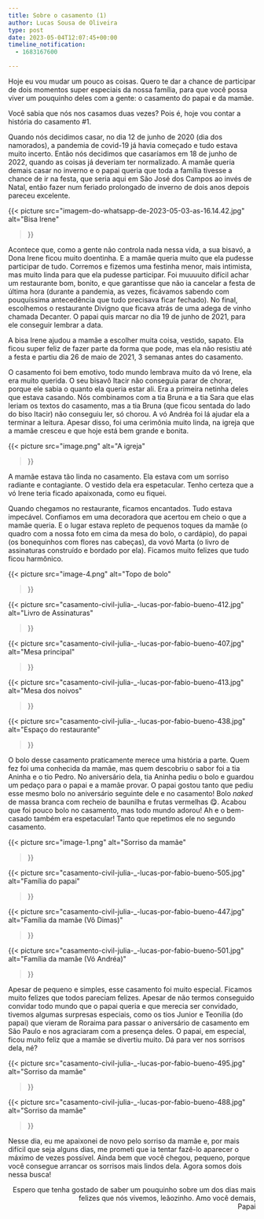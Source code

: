```yaml
---
title: Sobre o casamento (1)
author: Lucas Sousa de Oliveira
type: post
date: 2023-05-04T12:07:45+00:00
timeline_notification:
  - 1683167600

---
```

Hoje eu vou mudar um pouco as coisas. Quero te dar a chance de participar de dois momentos super especiais da nossa família, para que você possa viver um pouquinho deles com a gente: o casamento do papai e da mamãe.

Você sabia que nós nos casamos duas vezes? Pois é, hoje vou contar a história do casamento #1.

Quando nós decidimos casar, no dia 12 de junho de 2020 (dia dos namorados), a pandemia de covid-19 já havia começado e tudo estava muito incerto. Então nós decidimos que casaríamos em 18 de junho de 2022, quando as coisas já deveriam ter normalizado. A mamãe queria demais casar no inverno e o papai queria que toda a família tivesse a chance de ir na festa, que seria aqui em São José dos Campos ao invés de Natal, então fazer num feriado prolongado de inverno de dois anos depois pareceu excelente.

{{< picture
  src="imagem-do-whatsapp-de-2023-05-03-as-16.14.42.jpg"
  alt="Bisa Irene"
>}}

Acontece que, como a gente não controla nada nessa vida, a sua bisavó, a Dona Irene ficou muito doentinha. E a mamãe queria muito que ela pudesse participar de tudo. Corremos e fizemos uma festinha menor, mais intimista, mas muito linda para que ela pudesse participar. Foi muuuuito difícil achar um restaurante bom, bonito, e que garantisse que não ia cancelar a festa de última hora (durante a pandemia, as vezes, ficávamos sabendo com pouquíssima antecedência que tudo precisava ficar fechado). No final, escolhemos o restaurante Divigno que ficava atrás de uma adega de vinho chamada Decanter. O papai quis marcar no dia 19 de junho de 2021, para ele conseguir lembrar a data.

A bisa Irene ajudou a mamãe a escolher muita coisa, vestido, sapato. Ela ficou super feliz de fazer parte da forma que pode, mas ela não resistiu até a festa e partiu dia 26 de maio de 2021, 3 semanas antes do casamento.

O casamento foi bem emotivo, todo mundo lembrava muito da vó Irene, ela era muito querida. O seu bisavô Itacir não conseguia parar de chorar, porque ele sabia o quanto ela queria estar ali. Era a primeira netinha deles que estava casando. Nós combinamos com a tia Bruna e a tia Sara que elas leriam os textos do casamento, mas a tia Bruna (que ficou sentada do lado do biso Itacir) não conseguiu ler, só chorou. A vó Andréa foi lá ajudar ela a terminar a leitura. Apesar disso, foi uma cerimônia muito linda, na igreja que a mamãe cresceu e que hoje está bem grande e bonita.

{{< picture
  src="image.png"
  alt="A igreja"
>}}

A mamãe estava tão linda no casamento. Ela estava com um sorriso radiante e contagiante. O vestido dela era espetacular. Tenho certeza que a vó Irene teria ficado apaixonada, como eu fiquei.

Quando chegamos no restaurante, ficamos encantados. Tudo estava impecável. Confiamos em uma decoradora que acertou em cheio o que a mamãe queria. E o lugar estava repleto de pequenos toques da mamãe (o quadro com a nossa foto em cima da mesa do bolo, o cardápio), do papai (os bonequinhos com flores nas cabeças), da vovó Marta (o livro de assinaturas construído e bordado por ela). Ficamos muito felizes que tudo ficou harmônico.

{{< picture
  src="image-4.png"
  alt="Topo de bolo"
>}}

{{< picture
  src="casamento-civil-julia-_-lucas-por-fabio-bueno-412.jpg"
  alt="Livro de Assinaturas"
>}}

{{< picture
  src="casamento-civil-julia-_-lucas-por-fabio-bueno-407.jpg"
  alt="Mesa principal"
>}}

{{< picture
  src="casamento-civil-julia-_-lucas-por-fabio-bueno-413.jpg"
  alt="Mesa dos noivos"
>}}

{{< picture
  src="casamento-civil-julia-_-lucas-por-fabio-bueno-438.jpg"
  alt="Espaço do restaurante"
>}}

O bolo desse casamento praticamente merece uma história a parte. Quem fez foi uma conhecida da mamãe, mas quem descobriu o sabor foi a tia Aninha e o tio Pedro. No aniversário dela, tia Aninha pediu o bolo e guardou um pedaço para o papai e a mamãe provar. O papai gostou tanto que pediu esse mesmo bolo no aniversário seguinte dele e no casamento! Bolo _naked_ de massa branca com recheio de baunilha e frutas vermelhas 😋. Acabou que foi pouco bolo no casamento, mas todo mundo adorou! Ah e o bem-casado também era espetacular! Tanto que repetimos ele no segundo casamento.


{{< picture
  src="image-1.png"
  alt="Sorriso da mamãe"
>}}

{{< picture
  src="casamento-civil-julia-_-lucas-por-fabio-bueno-505.jpg"
  alt="Família do papai"
>}}

{{< picture
  src="casamento-civil-julia-_-lucas-por-fabio-bueno-447.jpg"
  alt="Família da mamãe (Vô Dimas)"
>}}

{{< picture
  src="casamento-civil-julia-_-lucas-por-fabio-bueno-501.jpg"
  alt="Família da mamãe (Vó Andréa)"
>}}

Apesar de pequeno e simples, esse casamento foi muito especial. Ficamos muito felizes que todos pareciam felizes. Apesar de não termos conseguido convidar todo mundo que o papai queria e que merecia ser convidado, tivemos algumas surpresas especiais, como os tios Junior e Teonilia (do papai) que vieram de Roraima para passar o aniversário de casamento em São Paulo e nos agraciaram com a presença deles. O papai, em especial, ficou muito feliz que a mamãe se divertiu muito. Dá para ver nos sorrisos dela, né?

{{< picture
  src="casamento-civil-julia-_-lucas-por-fabio-bueno-495.jpg"
  alt="Sorriso da mamãe"
>}}

{{< picture
  src="casamento-civil-julia-_-lucas-por-fabio-bueno-488.jpg"
  alt="Sorriso da mamãe"
>}}

Nesse dia, eu me apaixonei de novo pelo sorriso da mamãe e, por mais difícil que seja alguns dias, me prometi que ia tentar fazê-lo aparecer o máximo de vezes possível. Ainda bem que você chegou, pequeno, porque você consegue arrancar os sorrisos mais lindos dela. Agora somos dois nessa busca!

<p style="text-align: right">
  Espero que tenha gostado de saber um pouquinho sobre um dos dias mais felizes que nós vivemos, leãozinho. Amo você demais,<br />Papai
</p>